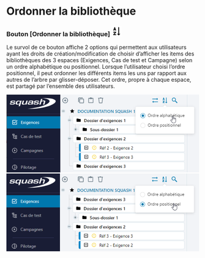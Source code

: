 # Ordonner la bibliothèque

###  Bouton [Ordonner la bibliothèque] ![icone ordre](resources/icone-sort.png)
 Le survol de ce bouton affiche 2 options qui permettent aux utilisateurs ayant les droits de création/modification de choisir d’afficher les items des bibliothèques des 3 espaces (Exigences, Cas de test et Campagne) selon un ordre alphabétique ou positionnel.
Lorsque l’utilisateur choisi l’ordre positionnel, il peut ordonner les différents items les uns par rapport aux autres de l’arbre par glisser-déposer.
Cet ordre, propre à chaque espace, est partagé par l’ensemble des utilisateurs.

![ordre alphanumérique](resources/ordre-alpha-fr.png) ![ordre positionnel](resources/ordre-posi-fr.png)

<!--stackedit_data:
eyJoaXN0b3J5IjpbMTk0NTIxMjI4OF19
-->
